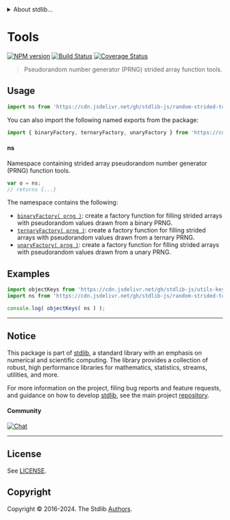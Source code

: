 <!--

@license Apache-2.0

Copyright (c) 2024 The Stdlib Authors.

Licensed under the Apache License, Version 2.0 (the "License");
you may not use this file except in compliance with the License.
You may obtain a copy of the License at

   http://www.apache.org/licenses/LICENSE-2.0

Unless required by applicable law or agreed to in writing, software
distributed under the License is distributed on an "AS IS" BASIS,
WITHOUT WARRANTIES OR CONDITIONS OF ANY KIND, either express or implied.
See the License for the specific language governing permissions and
limitations under the License.

-->


<details>
  <summary>
    About stdlib...
  </summary>
  <p>We believe in a future in which the web is a preferred environment for numerical computation. To help realize this future, we've built stdlib. stdlib is a standard library, with an emphasis on numerical and scientific computation, written in JavaScript (and C) for execution in browsers and in Node.js.</p>
  <p>The library is fully decomposable, being architected in such a way that you can swap out and mix and match APIs and functionality to cater to your exact preferences and use cases.</p>
  <p>When you use stdlib, you can be absolutely certain that you are using the most thorough, rigorous, well-written, studied, documented, tested, measured, and high-quality code out there.</p>
  <p>To join us in bringing numerical computing to the web, get started by checking us out on <a href="https://github.com/stdlib-js/stdlib">GitHub</a>, and please consider <a href="https://opencollective.com/stdlib">financially supporting stdlib</a>. We greatly appreciate your continued support!</p>
</details>

# Tools

[![NPM version][npm-image]][npm-url] [![Build Status][test-image]][test-url] [![Coverage Status][coverage-image]][coverage-url] <!-- [![dependencies][dependencies-image]][dependencies-url] -->

> Pseudorandom number generator (PRNG) strided array function tools.



<section class="usage">

## Usage

```javascript
import ns from 'https://cdn.jsdelivr.net/gh/stdlib-js/random-strided-tools@deno/mod.js';
```

You can also import the following named exports from the package:

```javascript
import { binaryFactory, ternaryFactory, unaryFactory } from 'https://cdn.jsdelivr.net/gh/stdlib-js/random-strided-tools@deno/mod.js';
```

#### ns

Namespace containing strided array pseudorandom number generator (PRNG) function tools.

```javascript
var o = ns;
// returns {...}
```

The namespace contains the following:

<!-- <toc pattern="*"> -->

<div class="namespace-toc">

-   <span class="signature">[`binaryFactory( prng )`][@stdlib/random/strided/tools/binary-factory]</span><span class="delimiter">: </span><span class="description">create a factory function for filling strided arrays with pseudorandom values drawn from a binary PRNG.</span>
-   <span class="signature">[`ternaryFactory( prng )`][@stdlib/random/strided/tools/ternary-factory]</span><span class="delimiter">: </span><span class="description">create a factory function for filling strided arrays with pseudorandom values drawn from a ternary PRNG.</span>
-   <span class="signature">[`unaryFactory( prng )`][@stdlib/random/strided/tools/unary-factory]</span><span class="delimiter">: </span><span class="description">create a factory function for filling strided arrays with pseudorandom values drawn from a unary PRNG.</span>

</div>

<!-- </toc> -->

</section>

<!-- /.usage -->

<section class="examples">

## Examples

<!-- TODO: better examples -->

<!-- eslint no-undef: "error" -->

```javascript
import objectKeys from 'https://cdn.jsdelivr.net/gh/stdlib-js/utils-keys@deno/mod.js';
import ns from 'https://cdn.jsdelivr.net/gh/stdlib-js/random-strided-tools@deno/mod.js';

console.log( objectKeys( ns ) );
```

</section>

<!-- /.examples -->

<!-- Section for related `stdlib` packages. Do not manually edit this section, as it is automatically populated. -->

<section class="related">

</section>

<!-- /.related -->

<!-- Section for all links. Make sure to keep an empty line after the `section` element and another before the `/section` close. -->


<section class="main-repo" >

* * *

## Notice

This package is part of [stdlib][stdlib], a standard library with an emphasis on numerical and scientific computing. The library provides a collection of robust, high performance libraries for mathematics, statistics, streams, utilities, and more.

For more information on the project, filing bug reports and feature requests, and guidance on how to develop [stdlib][stdlib], see the main project [repository][stdlib].

#### Community

[![Chat][chat-image]][chat-url]

---

## License

See [LICENSE][stdlib-license].


## Copyright

Copyright &copy; 2016-2024. The Stdlib [Authors][stdlib-authors].

</section>

<!-- /.stdlib -->

<!-- Section for all links. Make sure to keep an empty line after the `section` element and another before the `/section` close. -->

<section class="links">

[npm-image]: http://img.shields.io/npm/v/@stdlib/random-strided-tools.svg
[npm-url]: https://npmjs.org/package/@stdlib/random-strided-tools

[test-image]: https://github.com/stdlib-js/random-strided-tools/actions/workflows/test.yml/badge.svg?branch=main
[test-url]: https://github.com/stdlib-js/random-strided-tools/actions/workflows/test.yml?query=branch:main

[coverage-image]: https://img.shields.io/codecov/c/github/stdlib-js/random-strided-tools/main.svg
[coverage-url]: https://codecov.io/github/stdlib-js/random-strided-tools?branch=main

<!--

[dependencies-image]: https://img.shields.io/david/stdlib-js/random-strided-tools.svg
[dependencies-url]: https://david-dm.org/stdlib-js/random-strided-tools/main

-->

[chat-image]: https://img.shields.io/gitter/room/stdlib-js/stdlib.svg
[chat-url]: https://app.gitter.im/#/room/#stdlib-js_stdlib:gitter.im

[stdlib]: https://github.com/stdlib-js/stdlib

[stdlib-authors]: https://github.com/stdlib-js/stdlib/graphs/contributors

[umd]: https://github.com/umdjs/umd
[es-module]: https://developer.mozilla.org/en-US/docs/Web/JavaScript/Guide/Modules

[deno-url]: https://github.com/stdlib-js/random-strided-tools/tree/deno
[deno-readme]: https://github.com/stdlib-js/random-strided-tools/blob/deno/README.md
[umd-url]: https://github.com/stdlib-js/random-strided-tools/tree/umd
[umd-readme]: https://github.com/stdlib-js/random-strided-tools/blob/umd/README.md
[esm-url]: https://github.com/stdlib-js/random-strided-tools/tree/esm
[esm-readme]: https://github.com/stdlib-js/random-strided-tools/blob/esm/README.md
[branches-url]: https://github.com/stdlib-js/random-strided-tools/blob/main/branches.md

[stdlib-license]: https://raw.githubusercontent.com/stdlib-js/random-strided-tools/main/LICENSE

<!-- <toc-links> -->

[@stdlib/random/strided/tools/binary-factory]: https://github.com/stdlib-js/random-strided-tools-binary-factory/tree/deno

[@stdlib/random/strided/tools/ternary-factory]: https://github.com/stdlib-js/random-strided-tools-ternary-factory/tree/deno

[@stdlib/random/strided/tools/unary-factory]: https://github.com/stdlib-js/random-strided-tools-unary-factory/tree/deno

<!-- </toc-links> -->

</section>

<!-- /.links -->
